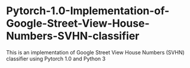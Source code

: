 # Pytorch-1.0-Implementation-of-Google-Street-View-House-Numbers-SVHN-classifier
This is an implementation of Google Street View House Numbers (SVHN) classifier using Pytorch 1.0 and Python 3
